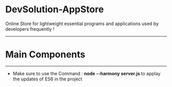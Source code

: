 # DevSolution-AppStore
Online Store for lightweight essential programs and applications used by developers frequently  !  
<hr>
<h1> Main Components </h1>
<hr>
<ul>

 <li> <p> Make sure to use the Command :  <b> node --harmony server.js </b>  to applay the updates of ES6 in the project </p> </li>
 </ul>
